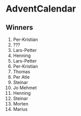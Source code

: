 # AdventCalendar

## Winners

 1. Per-Kristian
 2. ???
 3. Lars-Petter
 4. Henning
 5. Lars-Petter
 6. Per-Kristian
 7. Thomas
 8. Per Atle
 9. Steinar
10. Jo Mehmet
11. Henning
12. Steinar
13. Morten
14. Marius
